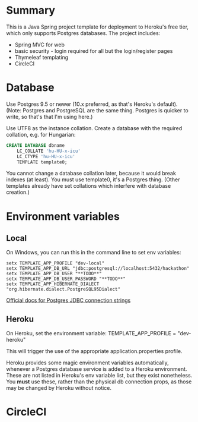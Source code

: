 # Summary

This is a Java Spring project template for deployment to Heroku's free tier, which only supports Postgres databases.
The project includes:
* Spring MVC for web
* basic security - login required for all but the login/register pages
* Thymeleaf templating
* CircleCI

# Database

Use Postgres 9.5 or newer (10.x preferred, as that's Heroku's default).
(Note: Postgres and PostgreSQL are the same thing. Postgres is quicker to write, so that's that I'm using here.)

Use UTF8 as the instance collation.
Create a database with the required collation, e.g. for Hungarian:

```SQL
CREATE DATABASE dbname
    LC_COLLATE 'hu-HU-x-icu'
    LC_CTYPE 'hu-HU-x-icu'
    TEMPLATE template0;
```

You cannot change a database collation later, because it would break indexes (at least).
You must use template0, it's a Postgres thing. (Other templates already have set collations which interfere with database creation.)

# Environment variables

## Local

On Windows, you can run this in the command line to set env variables:

```
setx TEMPLATE_APP_PROFILE "dev-local"
setx TEMPLATE_APP_DB_URL "jdbc:postgresql://localhost:5432/hackathon"
setx TEMPLATE_APP_DB_USER "**TODO**"
setx TEMPLATE_APP_DB_USER_PASSWORD "**TODO**"
setx TEMPLATE_APP_HIBERNATE_DIALECT "org.hibernate.dialect.PostgreSQL95Dialect"
```

[Official docs for Postgres JDBC connection strings](https://jdbc.postgresql.org/documentation/head/connect.html)

## Heroku

On Heroku, set the environment variable:
TEMPLATE_APP_PROFILE = "dev-heroku"

This will trigger the use of the appropriate application.properties profile.

Heroku provides some magic environment variables automatically, whenever a Postgres database service is added to a Heroku environment. These are not listed in Heroku's env variable list, but they exist nonetheless. You **must** use these, rather than the physical db connection props, as those may be changed by Heroku without notice. 


# CircleCI

